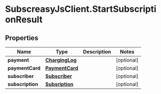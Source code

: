 # SubscreasyJsClient.StartSubscriptionResult

## Properties

Name | Type | Description | Notes
------------ | ------------- | ------------- | -------------
**payment** | [**ChargingLog**](ChargingLog.md) |  | [optional] 
**paymentCard** | [**PaymentCard**](PaymentCard.md) |  | [optional] 
**subscriber** | [**Subscriber**](Subscriber.md) |  | [optional] 
**subscription** | [**Subsription**](Subsription.md) |  | [optional] 


